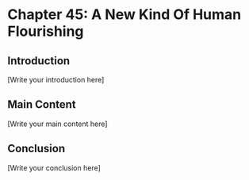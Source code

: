 # Chapter 45: A New Kind Of Human Flourishing

## Introduction

[Write your introduction here]

## Main Content

[Write your main content here]

## Conclusion

[Write your conclusion here]